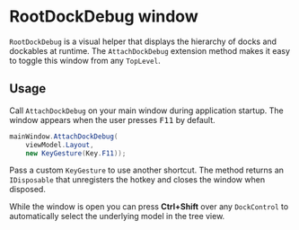 # RootDockDebug window

`RootDockDebug` is a visual helper that displays the hierarchy of docks and dockables at runtime. The `AttachDockDebug` extension method makes it easy to toggle this window from any `TopLevel`.

## Usage

Call `AttachDockDebug` on your main window during application startup. The window appears when the user presses <kbd>F11</kbd> by default.

```csharp
mainWindow.AttachDockDebug(
    viewModel.Layout,
    new KeyGesture(Key.F11));
```

Pass a custom `KeyGesture` to use another shortcut. The method returns an `IDisposable` that unregisters the hotkey and closes the window when disposed.

While the window is open you can press **Ctrl+Shift** over any `DockControl` to automatically select the underlying model in the tree view.

